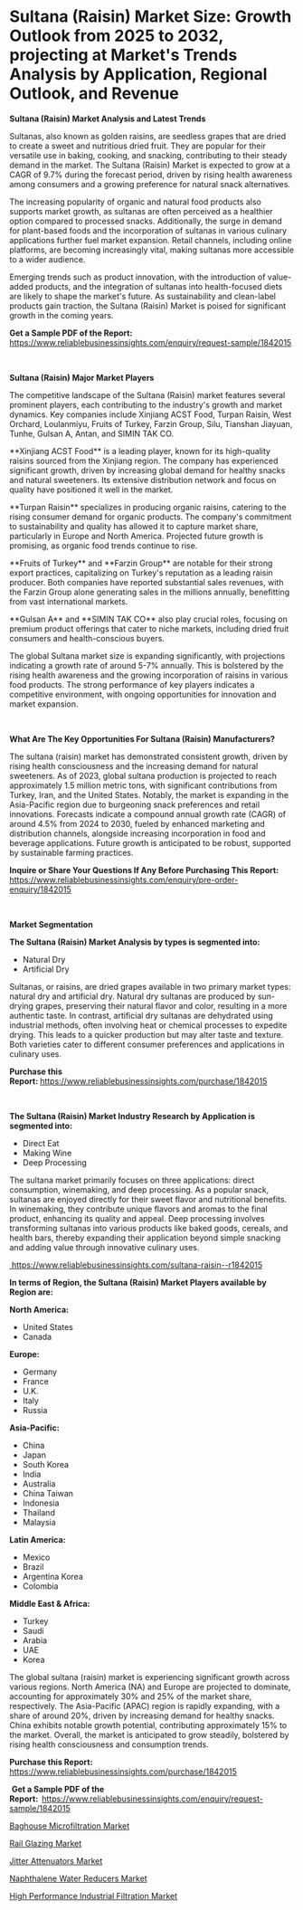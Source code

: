 <p><h1>Sultana (Raisin) Market Size: Growth Outlook from 2025 to 2032, projecting at Market's Trends Analysis by Application, Regional Outlook, and Revenue</h1></p><p><strong>Sultana (Raisin) Market Analysis and Latest Trends</strong></p>
<p><p>Sultanas, also known as golden raisins, are seedless grapes that are dried to create a sweet and nutritious dried fruit. They are popular for their versatile use in baking, cooking, and snacking, contributing to their steady demand in the market. The Sultana (Raisin) Market is expected to grow at a CAGR of 9.7% during the forecast period, driven by rising health awareness among consumers and a growing preference for natural snack alternatives. </p><p>The increasing popularity of organic and natural food products also supports market growth, as sultanas are often perceived as a healthier option compared to processed snacks. Additionally, the surge in demand for plant-based foods and the incorporation of sultanas in various culinary applications further fuel market expansion. Retail channels, including online platforms, are becoming increasingly vital, making sultanas more accessible to a wider audience.</p><p>Emerging trends such as product innovation, with the introduction of value-added products, and the integration of sultanas into health-focused diets are likely to shape the market's future. As sustainability and clean-label products gain traction, the Sultana (Raisin) Market is poised for significant growth in the coming years.</p></p>
<p><strong>Get a Sample PDF of the Report:&nbsp;</strong> <a href="https://www.reliablebusinessinsights.com/enquiry/request-sample/1842015?utm_campaign=112&utm_medium=2&utm_source=Github&utm_content=ia&utm_term=26032025&utm_id=sultana-raisin">https://www.reliablebusinessinsights.com/enquiry/request-sample/1842015</a></p>
<p>&nbsp;</p>
<p><strong>Sultana (Raisin) Major Market Players</strong></p>
<p><p>The competitive landscape of the Sultana (Raisin) market features several prominent players, each contributing to the industry's growth and market dynamics. Key companies include Xinjiang ACST Food, Turpan Raisin, West Orchard, Loulanmiyu, Fruits of Turkey, Farzin Group, Silu, Tianshan Jiayuan, Tunhe, Gulsan A, Antan, and SIMIN TAK CO.</p><p>**Xinjiang ACST Food** is a leading player, known for its high-quality raisins sourced from the Xinjiang region. The company has experienced significant growth, driven by increasing global demand for healthy snacks and natural sweeteners. Its extensive distribution network and focus on quality have positioned it well in the market.</p><p>**Turpan Raisin** specializes in producing organic raisins, catering to the rising consumer demand for organic products. The company's commitment to sustainability and quality has allowed it to capture market share, particularly in Europe and North America. Projected future growth is promising, as organic food trends continue to rise.</p><p>**Fruits of Turkey** and **Farzin Group** are notable for their strong export practices, capitalizing on Turkey's reputation as a leading raisin producer. Both companies have reported substantial sales revenues, with the Farzin Group alone generating sales in the millions annually, benefitting from vast international markets.</p><p>**Gulsan A** and **SIMIN TAK CO** also play crucial roles, focusing on premium product offerings that cater to niche markets, including dried fruit consumers and health-conscious buyers.</p><p>The global Sultana market size is expanding significantly, with projections indicating a growth rate of around 5-7% annually. This is bolstered by the rising health awareness and the growing incorporation of raisins in various food products. The strong performance of key players indicates a competitive environment, with ongoing opportunities for innovation and market expansion.</p></p>
<p>&nbsp;</p>
<p><strong>What Are The Key Opportunities For Sultana (Raisin) Manufacturers?</strong></p>
<p><p>The sultana (raisin) market has demonstrated consistent growth, driven by rising health consciousness and the increasing demand for natural sweeteners. As of 2023, global sultana production is projected to reach approximately 1.5 million metric tons, with significant contributions from Turkey, Iran, and the United States. Notably, the market is expanding in the Asia-Pacific region due to burgeoning snack preferences and retail innovations. Forecasts indicate a compound annual growth rate (CAGR) of around 4.5% from 2024 to 2030, fueled by enhanced marketing and distribution channels, alongside increasing incorporation in food and beverage applications. Future growth is anticipated to be robust, supported by sustainable farming practices.</p></p>
<p><strong>Inquire or Share Your Questions If Any Before Purchasing This Report:</strong> <a href="https://www.reliablebusinessinsights.com/enquiry/pre-order-enquiry/1842015?utm_campaign=112&utm_medium=2&utm_source=Github&utm_content=ia&utm_term=26032025&utm_id=sultana-raisin">https://www.reliablebusinessinsights.com/enquiry/pre-order-enquiry/1842015</a></p>
<p>&nbsp;</p>
<p><strong>Market Segmentation</strong></p>
<p><strong>The Sultana (Raisin) Market Analysis by types is segmented into:</strong></p>
<p><ul><li>Natural Dry</li><li>Artificial Dry</li></ul></p>
<p><p>Sultanas, or raisins, are dried grapes available in two primary market types: natural dry and artificial dry. Natural dry sultanas are produced by sun-drying grapes, preserving their natural flavor and color, resulting in a more authentic taste. In contrast, artificial dry sultanas are dehydrated using industrial methods, often involving heat or chemical processes to expedite drying. This leads to a quicker production but may alter taste and texture. Both varieties cater to different consumer preferences and applications in culinary uses.</p></p>
<p><strong>Purchase this Report:&nbsp;</strong><a href="https://www.reliablebusinessinsights.com/purchase/1842015?utm_campaign=112&utm_medium=2&utm_source=Github&utm_content=ia&utm_term=26032025&utm_id=sultana-raisin">https://www.reliablebusinessinsights.com/purchase/1842015</a></p>
<p>&nbsp;</p>
<p><strong>The Sultana (Raisin) Market Industry Research by Application is segmented into:</strong></p>
<p><ul><li>Direct Eat</li><li>Making Wine</li><li>Deep Processing</li></ul></p>
<p><p>The sultana market primarily focuses on three applications: direct consumption, winemaking, and deep processing. As a popular snack, sultanas are enjoyed directly for their sweet flavor and nutritional benefits. In winemaking, they contribute unique flavors and aromas to the final product, enhancing its quality and appeal. Deep processing involves transforming sultanas into various products like baked goods, cereals, and health bars, thereby expanding their application beyond simple snacking and adding value through innovative culinary uses.</p></p>
<p><a href="https://www.reliablebusinessinsights.com/sultana-raisin--r1842015?utm_campaign=112&utm_medium=2&utm_source=Github&utm_content=ia&utm_term=26032025&utm_id=sultana-raisin">&nbsp;https://www.reliablebusinessinsights.com/sultana-raisin--r1842015</a></p>
<p><strong>In terms of Region, the Sultana (Raisin) Market Players available by Region are:</strong></p>
<p>
    <p> <strong> North America: </strong>
        <ul>
            <li>United States</li>
            <li>Canada</li>
        </ul>
        </p> 
    <p> <strong> Europe: </strong>
        <ul>
            <li>Germany</li>
            <li>France</li>
            <li>U.K.</li>
            <li>Italy</li>
            <li>Russia</li>
        </ul>
        </p> 
    <p> <strong> Asia-Pacific: </strong>
        <ul>
            <li>China</li>
            <li>Japan</li>
            <li>South Korea</li>
            <li>India</li>
            <li>Australia</li>
            <li>China Taiwan</li>
            <li>Indonesia</li>
            <li>Thailand</li>
            <li>Malaysia</li>
        </ul>
        </p> 
    <p> <strong> Latin America: </strong>
        <ul>
            <li>Mexico</li>
            <li>Brazil</li>
            <li>Argentina Korea</li>
            <li>Colombia</li>
        </ul>
        </p> 
    <p> <strong> Middle East & Africa: </strong>
        <ul>
            <li>Turkey</li>
            <li>Saudi</li>
            <li>Arabia</li>
            <li>UAE</li>
            <li>Korea</li>
        </ul>
    </p>
    </p>
<p><p>The global sultana (raisin) market is experiencing significant growth across various regions. North America (NA) and Europe are projected to dominate, accounting for approximately 30% and 25% of the market share, respectively. The Asia-Pacific (APAC) region is rapidly expanding, with a share of around 20%, driven by increasing demand for healthy snacks. China exhibits notable growth potential, contributing approximately 15% to the market. Overall, the market is anticipated to grow steadily, bolstered by rising health consciousness and consumption trends.</p></p>
<p><strong>Purchase this Report: </strong><a href="https://www.reliablebusinessinsights.com/purchase/1842015?utm_campaign=112&utm_medium=2&utm_source=Github&utm_content=ia&utm_term=26032025&utm_id=sultana-raisin">https://www.reliablebusinessinsights.com/purchase/1842015</a></p>
<p>&nbsp;<strong>Get a Sample PDF of the Report:&nbsp;&nbsp;</strong><a href="https://www.reliablebusinessinsights.com/enquiry/request-sample/1842015?utm_campaign=112&utm_medium=2&utm_source=Github&utm_content=ia&utm_term=26032025&utm_id=sultana-raisin">https://www.reliablebusinessinsights.com/enquiry/request-sample/1842015</a></p>
<p><strong></strong></p>
<p><p><a href="https://github.com/guyerkanakwu/Market-Research-Report-List-1/blob/main/baghouse-microfiltration-market.md?utm_campaign=112&utm_medium=2&utm_source=Github&utm_content=ia&utm_term=26032025&utm_id=sultana-raisin">Baghouse Microfiltration Market</a></p><p><a href="https://github.com/bhuraoutenc8/Market-Research-Report-List-1/blob/main/rail-glazing-market.md?utm_campaign=112&utm_medium=2&utm_source=Github&utm_content=ia&utm_term=26032025&utm_id=sultana-raisin">Rail Glazing Market</a></p><p><a href="https://github.com/cezilfinerv9/Market-Research-Report-List-1/blob/main/jitter-attenuators-market.md?utm_campaign=112&utm_medium=2&utm_source=Github&utm_content=ia&utm_term=26032025&utm_id=sultana-raisin">Jitter Attenuators Market</a></p><p><a href="https://github.com/syskamazucqa/Market-Research-Report-List-1/blob/main/naphthalene-water-reducers-market.md?utm_campaign=112&utm_medium=2&utm_source=Github&utm_content=ia&utm_term=26032025&utm_id=sultana-raisin">Naphthalene Water Reducers Market</a></p><p><a href="https://github.com/tandepinho3p/Market-Research-Report-List-1/blob/main/high-performance-industrial-filtration-market.md?utm_campaign=112&utm_medium=2&utm_source=Github&utm_content=ia&utm_term=26032025&utm_id=sultana-raisin">High Performance Industrial Filtration Market</a></p></p>